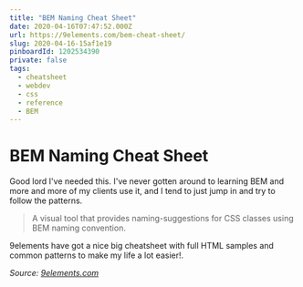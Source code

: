 ```yaml
---
title: "BEM Naming Cheat Sheet"
date: 2020-04-16T07:47:52.000Z
url: https://9elements.com/bem-cheat-sheet/
slug: 2020-04-16-15af1e19
pinboardId: 1202534390
private: false
tags:
  - cheatsheet
  - webdev
  - css
  - reference
  - BEM
---
```


# BEM Naming Cheat Sheet

Good lord I've needed this. I've never gotten around to learning BEM and more and more of my clients use it, and I tend to just jump in and try to follow the patterns.

> A visual tool that provides naming-suggestions for CSS classes using BEM naming convention.

9elements have got a nice big cheatsheet with full HTML samples and common patterns to make my life a lot easier!.

_Source: [9elements.com](https://9elements.com/bem-cheat-sheet/)_

